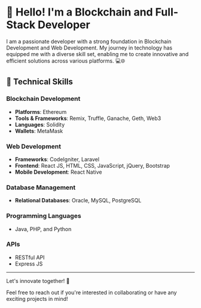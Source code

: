 # 👋 Hello! I'm a Blockchain and Full-Stack Developer

I am a passionate developer with a strong foundation in Blockchain Development and Web Development. My journey in technology has equipped me with a diverse skill set, enabling me to create innovative and efficient solutions across various platforms. 💻🌐 

## 🔧 Technical Skills

### Blockchain Development
- **Platforms**: Ethereum
- **Tools & Frameworks**: Remix, Truffle, Ganache, Geth, Web3
- **Languages**: Solidity
- **Wallets**: MetaMask

### Web Development
- **Frameworks**: CodeIgniter, Laravel
- **Frontend**: React JS, HTML, CSS, JavaScript, jQuery, Bootstrap
- **Mobile Development**: React Native

### Database Management 
- **Relational Databases**: Oracle, MySQL, PostgreSQL

### Programming Languages
- Java, PHP, and Python

### APIs
- RESTful API
- Express JS

---

Let's innovate together! 🚀 

Feel free to reach out if you're interested in collaborating or have any exciting projects in mind!
